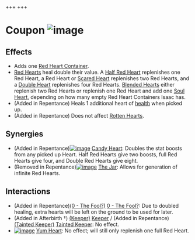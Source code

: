 +++
+++

 # Coupon ![image](/image/Coupon.png) 


Effects
---------


* Adds one [Red Heart Container](/wiki/Red_Heart_Container "Red Heart Container").
* [Red Hearts](/wiki/Red_Hearts "Red Hearts") heal double their value. A [Half Red Heart](/wiki/Hearts#Half_Red_Heart "Hearts") replenishes one Red Heart, a Red Heart or [Scared Heart](/wiki/Scared_Heart "Scared Heart") replenishes two Red Hearts, and a [Double Heart](/wiki/Hearts#Double_Heart "Hearts") replenishes four Red Hearts. [Blended Hearts](/wiki/Hearts#Blended_Heart "Hearts") either replenish two Red Hearts or replenish one Red Heart and add one [Soul Heart](/wiki/Health#Soul_Hearts "Health"), depending on how many empty Red Heart Containers Isaac has.
* (Added in Repentance) Heals 1 additional heart of [health](/wiki/Health "Health") when picked up.
* (Added in Repentance) Does not affect [Rotten Hearts](/wiki/Rotten_Hearts "Rotten Hearts").


Synergies
-----------


* (Added in Repentance)[![image](/image/Candy_Heart.png)](/wiki/Candy_Heart "Candy Heart") [Candy Heart](/wiki/Candy_Heart "Candy Heart"): Doubles the stat boosts from any picked up Heart. Half Red Hearts give two boosts, full Red Hearts give four, and Double Red Hearts give eight.
* (Removed in Repentance)[![image](/image/The_Jar.png)](/wiki/The_Jar "The Jar") [The Jar](/wiki/The_Jar "The Jar"): Allows for generation of infinite Red Hearts.


Interactions
--------------


* (Added in Repentance)[(0 - The Fool?)](/wiki/Cards_and_Runes "0 - The Fool?") [0 - The Fool?](/wiki/Cards_and_Runes "Cards and Runes"): Due to doubled healing, extra hearts will be left on the ground to be used for later.
* (Added in Afterbirth †)  [(Keeper)](/wiki/Keeper "Keeper") [Keeper](/wiki/Keeper "Keeper") / (Added in Repentance)  [(Tainted Keeper)](/wiki/Tainted_Keeper "Tainted Keeper") [Tainted Keeper](/wiki/Tainted_Keeper "Tainted Keeper"): No effect.
* [![image](/image/Yum_Heart.png)](/wiki/Yum_Heart "Yum Heart") [Yum Heart](/wiki/Yum_Heart "Yum Heart"): No effect; will still only replenish one full Red Heart.


